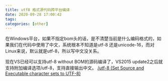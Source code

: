 ```yaml
---
title: utf8 格式源代码跨平台编译
date: 2020-09-28 17:00:42
tags:
categories: [other]
---
```


在Windows平台，如果不指定bom头的话，是不清楚当前是什么编码格式的，如果我们在代码中使用了中文，系统根本不知道是utf-8 还是unicode-16，而对Linux来说，默认就是utf-8，所以写中文没关系。

现在VS已经可以支持utf-8 without BOM的源码编译了，VS2015 update2之后就支持附加编译选项/utf-8，支持直接输出中文。  [/utf-8 (Set Source and Executable character sets to UTF-8)](https://docs.microsoft.com/en-us/cpp/build/reference/utf-8-set-source-and-executable-character-sets-to-utf-8?redirectedfrom=MSDN&view=vs-2019)  

